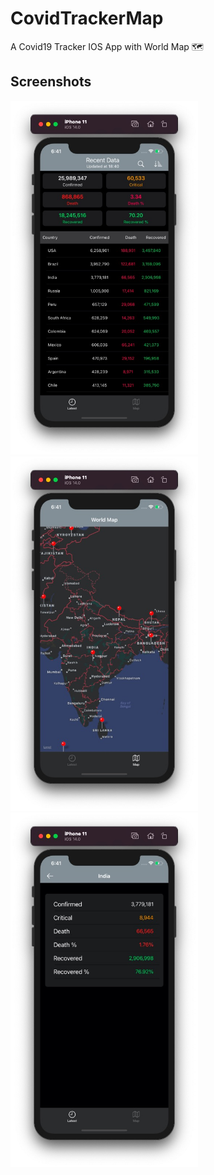# CovidTrackerMap
A Covid19 Tracker IOS App with World Map 🗺️

## Screenshots
<img src="https://github.com/Rohan-cod/CovidTrackerMap/blob/master/Screenshots/Home.jpg" width="300"><img src="https://github.com/Rohan-cod/CovidTrackerMap/blob/master/Screenshots/Map.jpg" width="300"><img src="https://github.com/Rohan-cod/CovidTrackerMap/blob/master/Screenshots/Detail.jpg" width="300">
